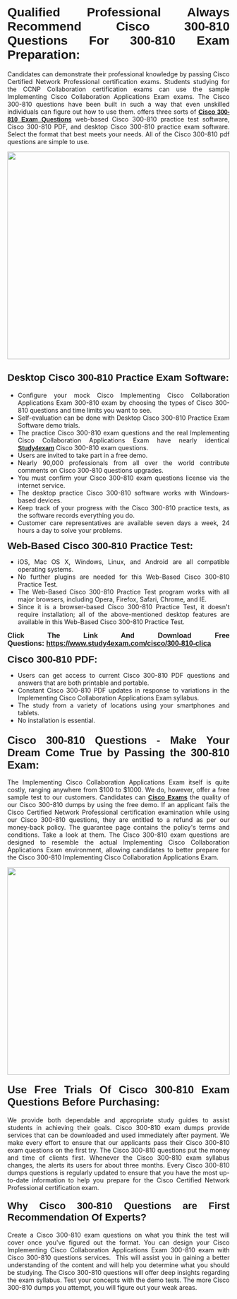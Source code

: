 <h1 style="text-align: justify;"><span style="font-family:Verdana,Geneva,sans-serif;"><strong>Qualified Professional Always Recommend Cisco 300-810 Questions For 300-810 Exam Preparation:</strong></span></h1>

<p style="text-align: justify;">Candidates can demonstrate their professional knowledge by passing Cisco Certified Network Professional certification exams. Students studying for the CCNP Collaboration certification exams can use the sample Implementing Cisco Collaboration Applications Exam exams. The Cisco 300-810 questions have been built in such a way that even unskilled individuals can figure out how to use them. offers three sorts of <a href="https://www.study4exam.com/cisco/300-810-clica" target="_blank"><span style="font-family:Verdana,Geneva,sans-serif;"><strong>Cisco 300-810 Exam Questions</strong></span></a> web-based Cisco 300-810 practice test software, Cisco 300-810 PDF, and desktop Cisco 300-810 practice exam software. Select the format that best meets your needs. All of the Cisco 300-810 pdf questions are simple to use.</p>

<p style="text-align: justify;"><a href="https://www.study4exam.com/cisco/300-810-clica" target="_blank"><img alt="" src="https://www.thequestionanswers.com/wp-content/uploads/2022/02/imgpsh_fullsize_anim-1.webp" style="width: 100%; height: 470px;" /></a></p>

<h2 style="text-align: justify;"><span style="font-family:Verdana,Geneva,sans-serif;"><strong><span style="font-size:22px;">Desktop Cisco 300-810 Practice Exam Software:</span></strong></span></h2>

<ul>
	<li style="text-align: justify;">Configure your mock Cisco Implementing Cisco Collaboration Applications Exam 300-810 exam by choosing the types of Cisco 300-810 questions and time limits you want to see.</li>
	<li style="text-align: justify;">Self-evaluation can be done with Desktop Cisco 300-810 Practice Exam Software demo trials.</li>
	<li style="text-align: justify;">The practice Cisco 300-810 exam questions and the real Implementing Cisco Collaboration Applications Exam have nearly identical <a href="https://www.study4exam.com/" target="_blank"><span style="font-family:Verdana,Geneva,sans-serif;"><strong>Study4exam</strong></span></a> Cisco 300-810 exam questions.</li>
	<li style="text-align: justify;">Users are invited to take part in a free demo.</li>
	<li style="text-align: justify;">Nearly 90,000 professionals from all over the world contribute comments on Cisco 300-810 questions upgrades.</li>
	<li style="text-align: justify;">You must confirm your Cisco 300-810 exam questions license via the internet service.</li>
	<li style="text-align: justify;">The desktop practice Cisco 300-810 software works with Windows-based devices.</li>
	<li style="text-align: justify;">Keep track of your progress with the Cisco 300-810 practice tests, as the software records everything you do.</li>
	<li style="text-align: justify;">Customer care representatives are available seven days a week, 24 hours a day to solve your problems.</li>
</ul>

<p style="text-align: justify;"><strong><span style="font-size:22px;"><span style="font-family:Verdana,Geneva,sans-serif;">Web-Based Cisco 300-810 Practice Test:</span></span></strong></p>

<ul>
	<li style="text-align: justify;">iOS, Mac OS X, Windows, Linux, and Android are all compatible operating systems.</li>
	<li style="text-align: justify;">No further plugins are needed for this Web-Based Cisco 300-810 Practice Test.</li>
	<li style="text-align: justify;">The Web-Based Cisco 300-810 Practice Test program works with all major browsers, including Opera, Firefox, Safari, Chrome, and IE.</li>
	<li style="text-align: justify;">Since it is a browser-based Cisco 300-810 Practice Test, it doesn't require installation; all of the above-mentioned desktop features are available in this Web-Based Cisco 300-810 Practice Test.</li>
</ul>

<p style="text-align: justify;"><span style="font-size:16px;"><span style="font-family:Tahoma,Geneva,sans-serif;"><strong>Click The Link And Download Free Questions:</strong> <strong><a href="https://www.study4exam.com/cisco/300-810-clica" target="_blank">https://www.study4exam.com/cisco/300-810-clica</a></strong></span></span></p>

<p style="text-align: justify;"><strong><span style="font-size:22px;"><span style="font-family:Verdana,Geneva,sans-serif;">Cisco 300-810 PDF:</span></span></strong></p>

<ul>
	<li style="text-align: justify;">Users can get access to current Cisco 300-810 PDF questions and answers that are both printable and portable.</li>
	<li style="text-align: justify;">Constant Cisco 300-810 PDF updates in response to variations in the Implementing Cisco Collaboration Applications Exam syllabus.</li>
	<li style="text-align: justify;">The study from a variety of locations using your smartphones and tablets.</li>
	<li style="text-align: justify;">No installation is essential.</li>
</ul>

<h3 style="text-align: justify;"><span style="font-family:Verdana,Geneva,sans-serif;"><strong><span style="font-size:24px;">Cisco 300-810 Questions - Make Your Dream Come True by Passing the 300-810 Exam:</span></strong></span></h3>

<p style="text-align: justify;">The Implementing Cisco Collaboration Applications Exam itself is quite costly, ranging anywhere from $100 to $1000. We do, however, offer a free sample test to our customers. Candidates can <a href="https://www.study4exam.com/cisco-exams" target="_blank"><span style="font-family:Verdana,Geneva,sans-serif;"><strong>Cisco Exams</strong></span></a> the quality of our Cisco 300-810 dumps by using the free demo. If an applicant fails the Cisco Certified Network Professional certification examination while using our Cisco 300-810 questions, they are entitled to a refund as per our money-back policy. The guarantee page contains the policy's terms and conditions. Take a look at them. The Cisco 300-810 exam questions are designed to resemble the actual Implementing Cisco Collaboration Applications Exam environment, allowing candidates to better prepare for the Cisco 300-810 Implementing Cisco Collaboration Applications Exam.</p>

<p style="text-align: center;"><a href="https://www.study4exam.com/cisco/300-810-clica" target="_blank"><img alt="" src="https://www.thequestionanswers.com/wp-content/uploads/2022/02/imgpsh_fullsize_anim.webp" style="width: 100%; height: 470px;" /></a></p>

<h4 style="text-align: justify;"><span style="font-family:Verdana,Geneva,sans-serif;"><strong><span style="font-size:24px;">Use Free Trials Of Cisco 300-810 Exam Questions Before Purchasing:</span></strong></span></h4>

<p style="text-align: justify;">We provide both dependable and appropriate study guides to assist students in achieving their goals. Cisco 300-810 exam dumps provide services that can be downloaded and used immediately after payment. We make every effort to ensure that our applicants pass their Cisco 300-810 exam questions on the first try. The Cisco 300-810 questions put the money and time of clients first. Whenever the Cisco 300-810 exam syllabus changes, the alerts its users for about three months. Every Cisco 300-810 dumps questions is regularly updated to ensure that you have the most up-to-date information to help you prepare for the Cisco Certified Network Professional certification exam.</p>

<h4 style="text-align: justify;"><strong><span style="font-family:Verdana,Geneva,sans-serif;"><span style="font-size:22px;">Why Cisco 300-810 Questions are First Recommendation Of Experts?</span></span></strong></h4>

<p style="text-align: justify;">Create a Cisco 300-810 exam questions on what you think the test will cover once you've figured out the format. You can design your Cisco Implementing Cisco Collaboration Applications Exam 300-810 exam with Cisco 300-810 questions services.  This will assist you in gaining a better understanding of the content and will help you determine what you should be studying. The Cisco 300-810 questions will offer deep insights regarding the exam syllabus. Test your concepts with the demo tests. The more Cisco 300-810 dumps you attempt, you will figure out your weak areas. </p>
